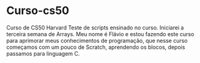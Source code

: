 # Curso-cs50
Curso de CS50 Harvard
Teste de scripts ensinado no curso. Iniciarei a terceira semana de Arrays.
Meu nome é Flávio e estou fazendo este curso para aprimorar meus conhecimentos de programação, que nesse curso começamos com um pouco de Scratch, aprendendo os blocos, depois passamos para linguagem C.
